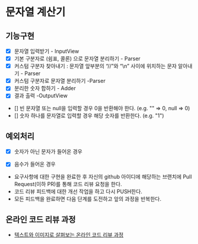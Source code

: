# 문자열 계산기

## 기능구현

- [x] 문자열 입력받기 - InputView
- [x] 기본 구분자로 (쉼표, 콜론) 으로 문자열 분리하기 - Parser
- [x] 커스텀 구분자 찾아내기 : 문자열 앞부분의 “//”와 “\n” 사이에 위치하는 문자 알아내기 - Parser
- [x] 커스텀 구분자로 문자열 분리하기 -Parser
- [x] 분리한 숫자 합하기 - Adder
- [x] 결과 출력 -OutputView
- [] 빈 문자열 또는 null을 입력할 경우 0을 반환해야 한다. (e.g. "" => 0, null => 0)
- [] 숫자 하나를 문자열로 입력할 경우 해당 숫자를 반환한다. (e.g. "1")

## 예외처리

- [x] 숫자가 아닌 문자가 들어온 경우
- [x] 음수가 들어온 경우


* 요구사항에 대한 구현을 완료한 후 자신의 github 아이디에 해당하는 브랜치에 Pull Request(이하 PR)를 통해 코드 리뷰 요청을 한다.
* 코드 리뷰 피드백에 대한 개선 작업을 하고 다시 PUSH한다.
* 모든 피드백을 완료하면 다음 단계를 도전하고 앞의 과정을 반복한다.

## 온라인 코드 리뷰 과정

* [텍스트와 이미지로 살펴보는 온라인 코드 리뷰 과정](https://github.com/next-step/nextstep-docs/tree/master/codereview)